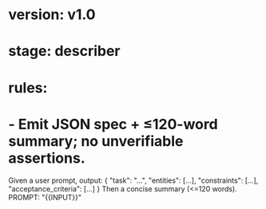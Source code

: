 # version: v1.0
# stage: describer
# rules:
# - Emit JSON spec + ≤120-word summary; no unverifiable assertions.
Given a user prompt, output:
{
 "task": "...",
 "entities": [...],
 "constraints": [...],
 "acceptance_criteria": [...]
}
Then a concise summary (<=120 words).
PROMPT: "{{INPUT}}"
